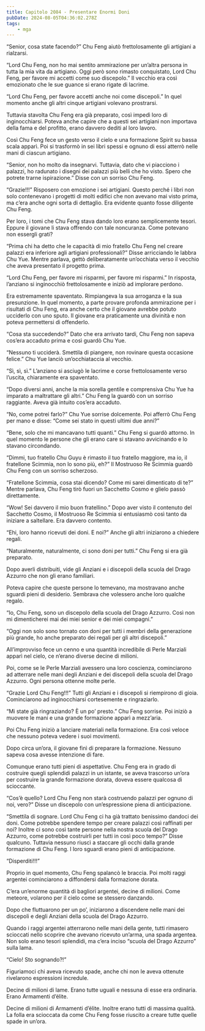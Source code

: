 ```yaml
---
title: Capitolo 2084 - Presentare Enormi Doni
pubDate: 2024-08-05T04:36:02.278Z
tags:
    - mga
---
```



“Senior, cosa state facendo?” Chu Feng aiutò frettolosamente gli artigiani a rialzarsi.

“Lord Chu Feng, non ho mai sentito ammirazione per un’altra persona in tutta la mia vita da artigiano. Oggi però sono rimasto conquistato, Lord Chu Feng, per favore mi accetti come suo discepolo.” Il vecchio era così emozionato che le sue guance si erano rigate di lacrime.

“Lord Chu Feng, per favore accetti anche noi come discepoli.” In quel momento anche gli altri cinque artigiani volevano prostrarsi.

Tuttavia stavolta Chu Feng era già preparato, così impedì loro di inginocchiarsi. Poteva anche capire che a questi sei artigiani non importava della fama e del profitto, erano davvero dediti al loro lavoro.

Così Chu Feng fece un gesto verso il cielo e una formazione Spirit su bassa scala apparì. Poi si trasformò in sei libri spessi e ognuno di essi atterrò nelle mani di ciascun artigiano.

“Senior, non ho molto da insegnarvi. Tuttavia, dato che vi piacciono i palazzi, ho radunato i disegni dei palazzi più belli che ho visto. Spero che potrete trarne ispirazione.” Disse con un sorriso Chu Feng.

“Grazie!!!” Risposero con emozione i sei artigiani. Questo perché i libri non solo contenevano i progetti di molti edifici che non avevano mai visto prima, ma c’era anche ogni sorta di dettaglio. Era evidente quanto fosse diligente Chu Feng.

Per loro, i tomi che Chu Feng stava dando loro erano semplicemente tesori. Eppure il giovane li stava offrendo con tale noncuranza. Come potevano non essergli grati?

“Prima chi ha detto che le capacità di mio fratello Chu Feng nel creare palazzi era inferiore agli artigiani professionali?” Disse arricciando le labbra Chu Yue. Mentre parlava, gettò deliberatamente un’occhiata verso il vecchio che aveva presentato il progetto prima.

“Lord Chu Feng, per favore mi risparmi, per favore mi risparmi.” In risposta, l’anziano si inginocchiò frettolosamente e iniziò ad implorare perdono.

Era estremamente spaventato. Rimpiangeva la sua arroganza e la sua presunzione. In quel momento, a parte provare profonda ammirazione per i risultati di Chu Feng, era anche certo che il giovane avrebbe potuto ucciderlo con uno sputo. Il giovane era praticamente una divinità e non poteva permettersi di offenderlo.

“Cosa sta succedendo?” Dato che era arrivato tardi, Chu Feng non sapeva cos’era accaduto prima e così guardò Chu Yue.

“Nessuno ti ucciderà. Smettila di piangere, non rovinare questa occasione felice.” Chu Yue lanciò un’occhiataccia al vecchio.

“Sì, sì, sì.” L’anziano si asciugò le lacrime e corse frettolosamente verso l’uscita, chiaramente era spaventato.

“Dopo diversi anni, anche la mia sorella gentile e comprensiva Chu Yue ha imparato a maltrattare gli altri.” Chu Feng la guardò con un sorriso raggiante. Aveva già intuito cos’era accaduto.

“No, come potrei farlo?” Chu Yue sorrise dolcemente. Poi afferrò Chu Feng per mano e disse: “Come sei stato in questi ultimi due anni?”

“Bene, solo che mi mancavano tutti quanti.” Chu Feng si guardò attorno. In quel momento le persone che gli erano care si stavano avvicinando e lo stavano circondando.

“Dimmi, tuo fratello Chu Guyu è rimasto il tuo fratello maggiore, ma io, il fratellone Scimmia, non lo sono più, eh?” Il Mostruoso Re Scimmia guardò Chu Feng con un sorriso scherzoso.

“Fratellone Scimmia, cosa stai dicendo? Come mi sarei dimenticato di te?” Mentre parlava, Chu Feng tirò fuori un Sacchetto Cosmo e glielo passò direttamente.

“Wow! Sei davvero il mio buon fratellino.” Dopo aver visto il contenuto del Sacchetto Cosmo, il Mostruoso Re Scimmia si entusiasmò così tanto da iniziare a saltellare. Era davvero contento.

“Ehi, loro hanno ricevuti dei doni. E noi?” Anche gli altri iniziarono a chiedere regali.

“Naturalmente, naturalmente, ci sono doni per tutti.” Chu Feng si era già preparato.

Dopo averli distribuiti, vide gli Anziani e i discepoli della scuola del Drago Azzurro che non gli erano familiari.

Poteva capire che queste persone lo temevano, ma mostravano anche sguardi pieni di desiderio. Sembrava che volessero anche loro qualche regalo.

“Io, Chu Feng, sono un discepolo della scuola del Drago Azzurro. Così non mi dimenticherei mai dei miei senior e dei miei compagni.”

“Oggi non solo sono tornato con doni per tutti i membri della generazione più grande, ho anche preparato dei regali per gli altri discepoli.”

All’improvviso fece un cenno e una quantità incredibile di Perle Marziali apparì nel cielo, ce n’erano diverse decine di milioni.

Poi, come se le Perle Marziali avessero una loro coscienza, cominciarono ad atterrare nelle mani degli Anziani e dei discepoli della scuola del Drago Azzurro. Ogni persona ottenne molte perle.

“Grazie Lord Chu Feng!!!” Tutti gli Anziani e i discepoli si riempirono di gioia. Cominciarono ad inginocchiarsi cortesemente e ringraziarlo.

“Mi state già ringraziando? È un po’ presto.” Chu Feng sorrise. Poi iniziò a muovere le mani e una grande formazione apparì a mezz’aria.

Poi Chu Feng iniziò a lanciare materiali nella formazione. Era così veloce che nessuno poteva vedere i suoi movimenti.

Dopo circa un’ora, il giovane finì di preparare la formazione. Nessuno sapeva cosa avesse intenzione di fare.

Comunque erano tutti pieni di aspettative. Chu Feng era in grado di costruire quegli splendidi palazzi in un istante, se aveva trascorso un’ora per costruire la grande formazione dorata, doveva essere qualcosa di scioccante.

“Cos’è quello? Lord Chu Feng non starà costruendo palazzi per ognuno di noi, vero?” Disse un discepolo con un’espressione piena di anticipazione.

“Smettila di sognare. Lord Chu Feng ci ha già trattato benissimo dandoci dei doni. Come potrebbe spendere tempo per creare palazzi così raffinati per noi? Inoltre ci sono così tante persone nella nostra scuola del Drago Azzurro, come potrebbe costruirli per tutti in così poco tempo?” Disse qualcuno. Tuttavia nessuno riuscì a staccare gli occhi dalla grande formazione di Chu Feng. I loro sguardi erano pieni di anticipazione.

“Disperditi!!!”

Proprio in quel momento, Chu Feng spalancò le braccia. Poi molti raggi argentei cominciarono a diffondersi dalla formazione dorata.

C’era un’enorme quantità di bagliori argentei, decine di milioni. Come meteore, volarono per il cielo come se stessero danzando.

Dopo che fluttuarono per un po’, iniziarono a discendere nelle mani dei discepoli e degli Anziani della scuola del Drago Azzurro.

Quando i raggi argentei atterrarono nelle mani della gente, tutti rimasero scioccati nello scoprire che avevano ricevuto un’arma, una spada argentea. Non solo erano tesori splendidi, ma c’era inciso “scuola del Drago Azzurro” sulla lama.

“Cielo! Sto sognando?!”

Figuriamoci chi aveva ricevuto spade, anche chi non le aveva ottenute rivelarono espressioni incredule.

Decine di milioni di lame. Erano tutte uguali e nessuna di esse era ordinaria. Erano Armamenti d’élite.

Decine di milioni di Armamenti d’élite. Inoltre erano tutti di massima qualità. La folla era scioccata da come Chu Feng fosse riuscito a creare tutte quelle spade in un’ora.


